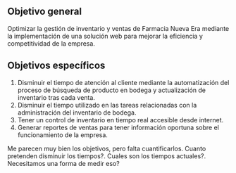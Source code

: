 Objetivo general
-----------------
Optimizar la gestión de inventario y ventas de Farmacia Nueva Era mediante la implementación de una solución web para mejorar la eficiencia y competitividad de la empresa.

Objetivos específicos
-----------------
1.	Disminuir el tiempo de atención al cliente mediante la automatización del proceso de búsqueda de producto en bodega y actualización de inventario tras cada venta.
2.	Disminuir el tiempo utilizado en las tareas relacionadas con la administración del inventario de bodega.
3.	Tener un control de inventario en tiempo real accesible desde internet.
4.	Generar reportes de ventas para tener información oportuna sobre el funcionamiento de la empresa.

Me parecen muy bien los objetivos, pero falta cuantificarlos. Cuanto pretenden disminuir los tiempos?. Cuales son los tiempos actuales?. Necesitamos una forma de medir eso?
